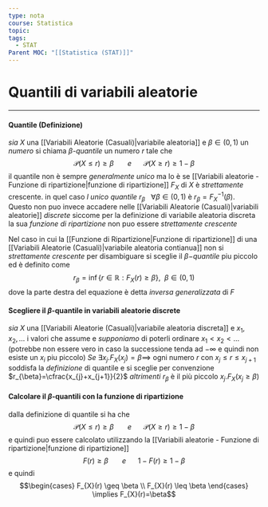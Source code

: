 ```yaml
---
type: nota
course: Statistica
topic: 
tags:
  - STAT
Parent MOC: "[[Statistica (STAT)]]"
---
```

# Quantili di variabili aleatorie
---

#### Quantile (Definizione)
_sia_ $X$ una [[Variabili Aleatorie (Casuali)|variabile aleatoria]] e $\beta\in(0,1)$ un _numero_ si chiama $\beta$_-quantile_ un numero $r$ tale che $$\mathcal{P}(X\leq r)\geq \beta \ \ \ \ \ \ \ e \ \ \ \ \ \  \mathcal{P}(X \geq r) \geq 1 - \beta$$il quantile non è sempre _generalmente unico_ ma lo è se [[Variabili aleatorie - Funzione di ripartizione|funzione di ripartizione]]  $F_{X}$ di $X$ è _strettamente_ crescente. in quel caso   _l unico quantile_ $r_{\beta}\ \ \ \forall \beta \in (0,1)$ è $r_{\beta} = F_{X}^{-1}(\beta)$. Questo non puo invece accadere nelle [[Variabili Aleatorie (Casuali)|variabili aleatorie]] _discrete_ siccome per la definizione di variabile aleatoria discreta la sua _funzione di ripartizione_ non puo essere _strettamente crescente_

Nel caso in cui la [[Funzione di Ripartizione|Funzione di ripartizione]] di una [[Variabili Aleatorie (Casuali)|variabile aleatoria contianua]] non si _strettamente crescente_ per disambiguare si sceglie il _$\beta-$quantile_ piu piccolo ed è definito come $$r_{\beta}=\inf\{r \in  \mathbb{R}:F_{X}(r)\geq \beta  \}, \ \ \beta \in  (0,1) $$ dove la parte destra del equazione è detta _inversa generalizzata_ di $F$



#### Scegliere il $\beta$-quantile in variabili aleatorie discrete 
_sia_ $X$ una [[Variabili Aleatorie (Casuali)|variabile aleatoria discreta]] e $x_{1},x_{2},\dots$  i valori che assume e _supponiamo_ di poterli ordinare $x_{1} < x_{2}< \dots$  (potrebbe non essere vero in caso la successione tenda ad $-\infty$ e quindi non esiste un $x_{i}$ piu piccolo)
_Se_  $\exists x_{j}. F_{X}(x_{j})=\beta \implies$ ogni numero $r$ con $x_{j} \leq r \leq x_{j+1}$ soddisfa la _definizione_ di quantile e si sceglie per convenzione $r_{\beta}=\cfrac{x_{j}+x_{j+1}}{2}$
_altrimenti_ $r_{\beta}$ è il più piccolo $x_{j}.F_{X}(x_{j}\geq \beta)$



#### Calcolare il $\beta$-quantili con la funzione di ripartizione
dalla definizione di quantile si ha che $$\mathcal{P}(X\leq r)\geq \beta \ \ \ \ \ \ \ e \ \ \ \ \ \  \mathcal{P}(X \geq r) \geq 1 - \beta$$ e quindi puo essere calcolato utilizzando la [[Variabili aleatorie - Funzione di ripartizione|funzione di ripartizione]]  $$F(r)\geq \beta  \ \ \ \ \ \ \ e \ \ \ \ \ \ 1-F(r) \geq 1-\beta $$e quindi $$\begin{cases}
F_{X}(r) \geq \beta \\
F_{X}(r) \leq \beta
\end{cases} \implies F_{X}(r)=\beta$$

